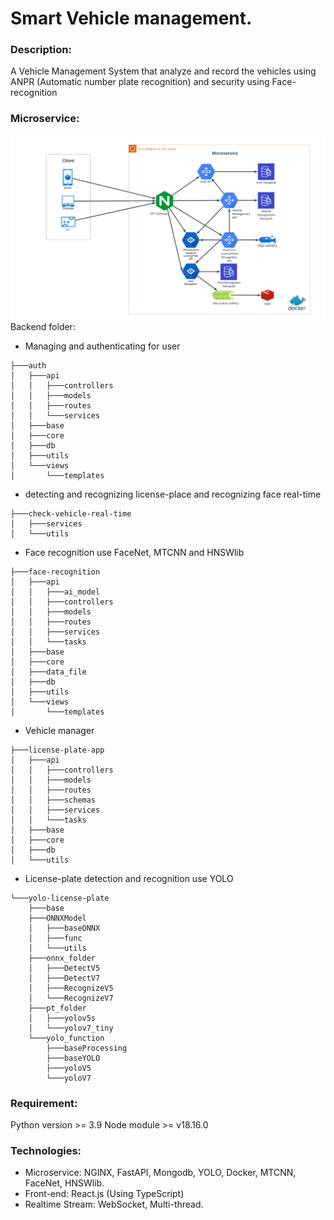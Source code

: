 # Smart Vehicle management.
### Description:
A Vehicle Management System that analyze and record the vehicles using ANPR (Automatic number plate recognition) and security using Face-recognition
### Microservice:
![img](demo/Microservice.png)
Backend folder:
- Managing and authenticating for user
```
├───auth
│   ├───api
│   │   ├───controllers
│   │   ├───models
│   │   ├───routes
│   │   └───services
│   ├───base
│   ├───core
│   ├───db
│   ├───utils
│   └───views
│       └───templates
```

- detecting and recognizing license-place and recognizing face real-time
```
├───check-vehicle-real-time
│   ├───services
│   └───utils
```
- Face recognition use FaceNet, MTCNN and HNSWlib 
```
├───face-recognition
│   ├───api
│   │   ├───ai_model
│   │   ├───controllers
│   │   ├───models
│   │   ├───routes
│   │   ├───services
│   │   └───tasks
│   ├───base
│   ├───core
│   ├───data_file
│   ├───db
│   ├───utils
│   └───views
│       └───templates
```
- Vehicle manager
```
├───license-plate-app
│   ├───api
│   │   ├───controllers
│   │   ├───models
│   │   ├───routes
│   │   ├───schemas
│   │   ├───services
│   │   └───tasks
│   ├───base
│   ├───core
│   ├───db
│   └───utils
```
- License-plate detection and recognition use YOLO
```
└───yolo-license-plate
    ├───base
    ├───ONNXModel
    │   ├───baseONNX
    │   ├───func
    │   └───utils
    ├───onnx_folder
    │   ├───DetectV5
    │   ├───DetectV7
    │   ├───RecognizeV5
    │   └───RecognizeV7
    ├───pt_folder
    │   ├───yolov5s
    │   └───yolov7_tiny
    └───yolo_function
        ├───baseProcessing
        ├───baseYOLO
        ├───yoloV5
        └───yoloV7
```

### Requirement:
Python version >= 3.9
Node module >= v18.16.0

### Technologies:
 - Microservice: NGINX, FastAPI, Mongodb, YOLO, Docker, MTCNN, FaceNet, HNSWlib.
 - Front-end: React.js (Using TypeScript)
 - Realtime Stream: WebSocket, Multi-thread.
